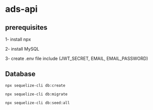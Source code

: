 # ads-api

## prerequisites 
1- install npx

2- install MySQL

3- create .env file include (JWT_SECRET, EMAIL, EMAIL_PASSWORD)

## Database
`npx sequelize-cli db:create`

`npx sequelize-cli db:migrate`

`npx sequelize-cli db:seed:all`
